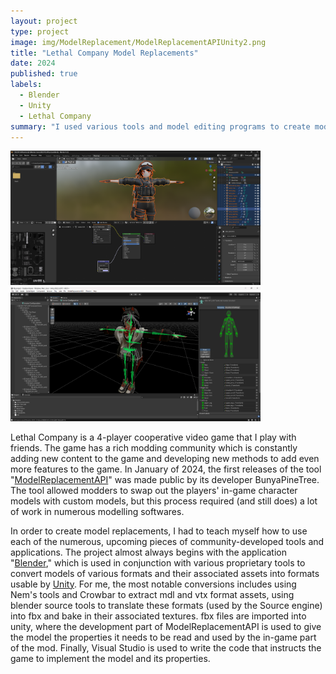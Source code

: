 ```yaml
---
layout: project
type: project
image: img/ModelReplacement/ModelReplacementAPIUnity2.png
title: "Lethal Company Model Replacements"
date: 2024
published: true
labels:
  - Blender
  - Unity
  - Lethal Company
summary: "I used various tools and model editing programs to create mods for the video game 'Lethal Company'."
---
```


<div class="text-center p-4">
  <img width="400px" src="../img/ModelReplacement/Blender1.png" class="img-thumbnail" >
  <img width="400px" src="../img/ModelReplacement/ModelReplacementAPIUnity.png" class="img-thumbnail" >

</div>

  Lethal Company is a 4-player cooperative video game that I play with friends. The game has a rich modding community which is constantly adding new content to the game and developing new methods to add even more features to the game. In January of 2024, the first releases of the tool "[ModelReplacementAPI](https://github.com/BunyaPineTree/LethalCompany_ModelReplacementAPI)" was made public by its developer BunyaPineTree. The tool allowed modders to swap out the players' in-game character models with custom models, but this process required (and still does) a lot of work in numerous modelling softwares. 

  In order to create model replacements, I had to teach myself how to use each of the numerous, upcoming pieces of community-developed tools and applications. The project almost always begins with the application "[Blender](https://www.blender.org/)," which is used in conjunction with various proprietary tools to convert models of various formats and their associated assets into formats usable by [Unity](https://unity.com/). For me, the most notable conversions includes using Nem's tools and Crowbar to extract mdl and vtx format assets, using blender source tools to translate these formats (used by the Source engine) into fbx and bake in their associated textures. fbx files are imported into unity, where the development part of ModelReplacementAPI is used to give the model the properties it needs to be read and used by the in-game part of the mod. Finally, Visual Studio is used to write the code that instructs the game to implement the model and its properties.
